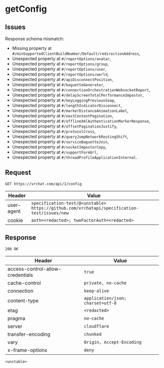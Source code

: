 # getConfig

## Issues
Response schema mismatch:
* Missing property at ``#/minSupportedClientBuildNumber/Default/redirectionAddress``,
* Unexpected property at ``#/reportOptions/avatar``,
* Unexpected property at ``#/reportOptions/group``,
* Unexpected property at ``#/reportOptions/user``,
* Unexpected property at ``#/reportOptions/world``,
* Unexpected property at ``#/apiDisconnectPosition``,
* Unexpected property at ``#/baguetteGenerator``,
* Unexpected property at ``#/connectionOrchestrationWebsocketReport``,
* Unexpected property at ``#/delayScreenTotalPerformanceImpostor``,
* Unexpected property at ``#/keyLoggingPreviousSoap``,
* Unexpected property at ``#/lengthIndicatorDisconnect``,
* Unexpected property at ``#/markerDistanceAnimationLabel``,
* Unexpected property at ``#/nextContentPagination``,
* Unexpected property at ``#/offlineXmlAuthenticationMarkerResponse``,
* Unexpected property at ``#/offsetPaginationJustify``,
* Unexpected property at ``#/protocolCross``,
* Unexpected property at ``#/queryJumpNetworkRoutingShift``,
* Unexpected property at ``#/serviceBaguetteJoin``,
* Unexpected property at ``#/socketImpostorCopy``,
* Unexpected property at ``#/supportFormUrl``,
* Unexpected property at ``#/threadProfileApplicationInternal``.
## Request
`GET https://vrchat.com/api/1/config`

| Header | Value |
| ------ | ----- |
| user-agent | `specification-test/@<unstable> https://github.com/vrchatapi/specification-test/issues/new` |
| cookie | `auth=<redacted>; twoFactorAuth=<redacted>` |


## Response
`200 OK`

| Header | Value |
| ------ | ----- |
| access-control-allow-credentials | `true` |
| cache-control | `private, no-cache` |
| connection | `keep-alive` |
| content-type | `application/json; charset=utf-8` |
| etag | `<redacted>` |
| pragma | `no-cache` |
| server | `cloudflare` |
| transfer-encoding | `chunked` |
| vary | `Origin, Accept-Encoding` |
| x-frame-options | `deny` |

```jsonc
<unstable>
```
